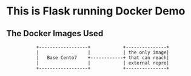 



# This is Flask running Docker Demo #


## The Docker Images Used ##


			   +------------------+			   +---------------+
			   |                  |	   		   | the only image|
			   |   Base Cento7    +------------+ that can reach|
			   |                  |			   | external repro|
			   +------------------+			   +---------------+
													  


